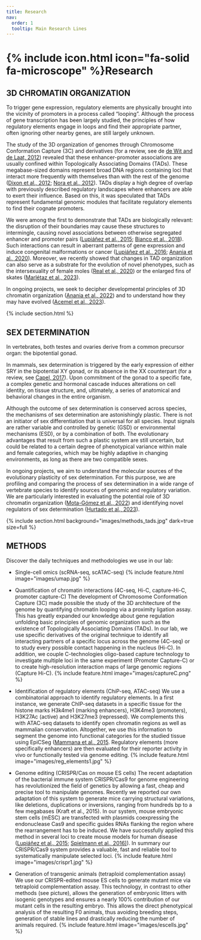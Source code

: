 ```yaml
---
title: Research
nav:
  order: 1
  tooltip: Main Research Lines
---
```


# {% include icon.html icon="fa-solid fa-microscope" %}Research

##  3D CHROMATIN ORGANIZATION

To trigger gene expression, regulatory elements are physically brought into the vicinity of promoters in a process called “looping”. Although the process of gene transcription has been largely studied, the principles of how regulatory elements engage in loops and find their appropriate partner, often ignoring other nearby genes, are still largely unknown.

The study of the 3D organization of genomes through Chromosome Conformation Capture (3C) and derivatives (for a review, see de [de Wit and de Laat, 2012](https://www.ncbi.nlm.nih.gov/pubmed/22215806)) revealed that these enhancer-promoter associations are usually confined within Topologically Associating Domains (TADs). These megabase-sized domains represent broad DNA regions containing loci that interact more frequently with themselves than with the rest of the genome ([Dixon et al., 2012](https://www.ncbi.nlm.nih.gov/pubmed/22495300); [Nora et al., 2012](https://www.ncbi.nlm.nih.gov/pubmed/22495304)). TADs display a high degree of overlap with previously described regulatory landscapes where enhancers are able to exert their influence. Based on this, it was speculated that TADs represent fundamental genomic modules that facilitate regulatory elements to find their cognate promoters. 

We were among the first to demonstrate that TADs are biologically relevant: the disruption of their boundaries may cause these structures to intermingle, causing novel associations between otherwise segregated enhancer and promoter pairs ([Lupiáñez et al., 2015](https://www.ncbi.nlm.nih.gov/pubmed/25959774); [Bianco et al., 2018](https://pubmed.ncbi.nlm.nih.gov/29662163/)). Such interactions can result in aberrant patterns of gene expression and induce congenital malformations or cancer ([Lupiáñez et al., 2016](https://www.ncbi.nlm.nih.gov/pubmed/26862051); [Anania et al., 2020](https://pubmed.ncbi.nlm.nih.gov/29692413/)). Moreover, we recently showed that changes in TAD organization can also serve as a substrate for the evolution of novel phenotypes, such as the intersexuality of female moles ([Real et al., 2020](https://pubmed.ncbi.nlm.nih.gov/33033216/)) or the enlarged fins of skates ([Marlétaz et al., 2023](https://pubmed.ncbi.nlm.nih.gov/37046085/)).

In ongoing projects, we seek to decipher developmental principles of 3D chromatin organization ([Anania et al., 2022](https://pubmed.ncbi.nlm.nih.gov/35817979/)) and to understand how they may have evolved ([Acemel et al., 2023](https://pubmed.ncbi.nlm.nih.gov/36603519/)).

{% include section.html %}

## SEX DETERMINATION

In vertebrates, both testes and ovaries derive from a common precursor organ: the bipotential gonad.

In mammals, sex determination is triggered by the early expression of either SRY in the bipotential XY gonad, or its absence in the XX counterpart (for a review, see [Capel, 2017](https://www.ncbi.nlm.nih.gov/pubmed/28804140)). Upon commitment of the gonad to a specific fate, a complex genetic and hormonal cascade induces alterations on cell identity, on tissue structure, and, ultimately, a series of anatomical and behavioral changes in the entire organism.

Although the outcome of sex determination is conserved across species, the mechanisms of sex determination are astonishingly plastic. There is not an initiator of sex differentiation that is universal for all species. Input signals are rather variable and controlled by genetic (GSD) or environmental mechanisms (ESD), or by a combination of both. The evolutionary advantages that result from such a plastic system are still uncertain, but could be related to a certain degree of phenotypical variance within male and female categories, which may be highly adaptive in changing environments, as long as there are two compatible sexes.

In ongoing projects, we aim to understand the molecular sources of the evolutionary plasticity of sex determination. For this purpose, we are profiling and comparing the process of sex determination in a wide range of vertebrate species to identify sources of genomic and regulatory variation. We are particularly interested in evaluating the potential role of 3D chromatin organization ([Mota-Gómez et al., 2022](https://www.biorxiv.org/content/10.1101/2022.11.18.516861v1)) and identifying novel regulators of sex determination ([Hurtado et al., 2023](https://www.nature.com/articles/s41467-024-47658-x)).

{%
  include section.html
  background="images/methods_tads.jpg"
  dark=true
  size=full
%}

##  METHODS
Discover the daily techniques and methodologies we use in our lab:

- Single-cell omics (scRNA-seq, scATAC-seq)
{%
  include feature.html
  image="images/umap.jpg"
%}

- Quantification of chromatin interactions (4C-seq, Hi-C, capture-Hi-C, promoter capture-C)
  The development of Chromosome Conformation Capture (3C) made possible the study of the 3D architecture of the genome by quantifying chromatin looping via a proximity ligation assay. This has greatly expanded our knowledge about gene regulation unfolding basic principles of genomic organization such as the existence of Topologically Associating Domains (TADs).
  In our lab, we use specific derivatives of the original technique to identify all  interacting partners of a specific locus across the genome (4C-seq) or to study every possible contact happening in the nucleus (Hi-C). In addition, we couple C-technologies oligo-based capture technology to investigate multiple loci in the same experiment (Promoter Capture-C) or to create high-resolution interaction maps of large genomic regions (Capture Hi-C).
  {%
  include feature.html
  image="images/captureC.png"
%}
- Identification of regulatory elements (ChiP-seq, ATAC-seq)
  We use a combinatorial approach to identify regulatory elements. In a first instance, we generate ChIP-seq datasets in a specific tissue for the histone marks H3k4me1 (marking enhancers), H3K4me3 (promoters), H3K27Ac (active) and H3K27me3 (repressed). We complements this with ATAC-seq datasets to identify open chromatin regions as well as mammalian conservation. Altogether, we use this information to segment the genome into functional categories for the studied tissue using EpiCSeg ([Mammana et al., 2015](https://www.biorxiv.org/content/10.1101/2022.11.18.516861v1](https://genomebiology.biomedcentral.com/articles/10.1186/s13059-015-0708-z)). Regulatory elements (more specifically enhancers) are then evaluated for their reporter activity in vivo or functionally tested via genome editing.
  {%
  include feature.html
  image="images/reg_elements1.jpg"
%}
- Genome editing (CRISPR/Cas on mouse ES cells)
  The recent adaptation of the bacterial immune system CRISPR/Cas9 for genome engineering has revolutionized the field of genetics by allowing a fast, cheap and precise tool to manipulate genomes. Recently we reported our own adaptation of this system to generate mice carrying structural variations, like deletions, duplications or inversions, ranging from hundreds bp to a few megabases (Kraft et al., 2015). In our system, mouse embryonic stem cells (mESC) are transfected with plasmids coexpressing the endonuclease Cas9 and specific guides RNAs flanking the region where the rearrangement has to be induced. We have successfully applied this method in several loci to create mouse models for human disease ([Lupiáñez et al., 2015](https://pubmed.ncbi.nlm.nih.gov/25959774/); [Spielmann et al., 2016)](https://pubmed.ncbi.nlm.nih.gov/26755636/)). In summary our CRISPR/Cas9 system provides a valuable, fast and reliable tool to systematically manipulate selected loci.
  {%
  include feature.html
  image="images/crispr1.jpg"
%}
- Generation of transgenic animals (tetraploid complementation assay)
  We use our CRISPR-edited mouse ES cells to generate mutant mice via tetraploid complementation assay. This technology, in contrast to other methods (see picture), allows the generation of embryonic litters with isogenic genotypes and ensures a nearly 100% contribution of our mutant cells in the resulting embryo. This allows the direct phenotypical analysis of the resulting F0 animals, thus avoiding breeding steps, generation of stable lines and drastically reducing the number of animals required.
  {%
  include feature.html
  image="images/escells.jpg"
%}

